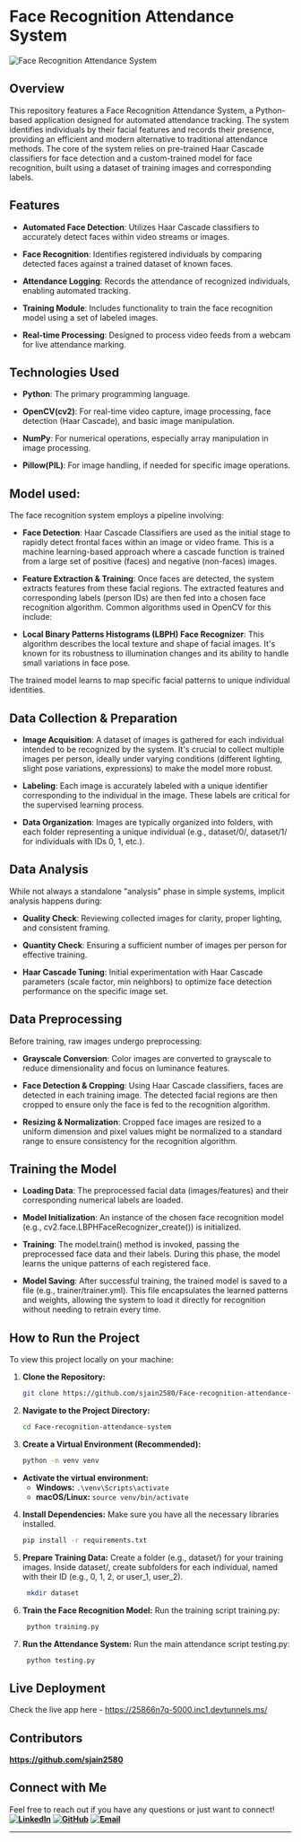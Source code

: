 # Face Recognition Attendance System
![Face Recognition Attendance System](./Face-recognition.png)

## Overview
This repository features a Face Recognition Attendance System, a Python-based application designed for automated attendance tracking. The system identifies individuals by their facial features and records their presence, providing an efficient and modern alternative to traditional attendance methods.
The core of the system relies on pre-trained Haar Cascade classifiers for face detection and a custom-trained model for face recognition, built using a dataset of training images and corresponding labels.

## Features
* **Automated Face Detection**: Utilizes Haar Cascade classifiers to accurately detect faces within video streams or images.

* **Face Recognition**: Identifies registered individuals by comparing detected faces against a trained dataset of known faces.

* **Attendance Logging**: Records the attendance of recognized individuals, enabling automated tracking.

* **Training Module**: Includes functionality to train the face recognition model using a set of labeled images.

* **Real-time Processing**: Designed to process video feeds from a webcam for live attendance marking.

## Technologies Used
* **Python**: The primary programming language.

* **OpenCV(cv2)**: For real-time video capture, image processing, face detection (Haar Cascade), and basic image manipulation.

* **NumPy**: For numerical operations, especially array manipulation in image processing.

* **Pillow(PIL)**: For image handling, if needed for specific image operations.

## Model used:
The face recognition system employs a pipeline involving:

* **Face Detection**: Haar Cascade Classifiers are used as the initial stage to rapidly detect frontal faces within an image or video frame. This is a machine learning-based approach where a cascade function is trained from a large set of positive (faces) and negative (non-faces) images.

* **Feature Extraction & Training**: Once faces are detected, the system extracts features from these facial regions. The extracted features and corresponding labels (person IDs) are then fed into a chosen face recognition algorithm. Common algorithms used in OpenCV for this include:

* **Local Binary Patterns Histograms (LBPH) Face Recognizer**: This algorithm describes the local texture and shape of facial images. It's known for its robustness to illumination changes and its ability to handle small variations in face pose.

The trained model learns to map specific facial patterns to unique individual identities.

## Data Collection & Preparation
* **Image Acquisition**: A dataset of images is gathered for each individual intended to be recognized by the system. It's crucial to collect multiple images per person, ideally under varying conditions (different lighting, slight pose variations, expressions) to make the model more robust.

* **Labeling**: Each image is accurately labeled with a unique identifier corresponding to the individual in the image. These labels are critical for the supervised learning process.

* **Data Organization**: Images are typically organized into folders, with each folder representing a unique individual (e.g., dataset/0/, dataset/1/ for individuals with IDs 0, 1, etc.).

## Data Analysis
While not always a standalone "analysis" phase in simple systems, implicit analysis happens during:
* **Quality Check**: Reviewing collected images for clarity, proper lighting, and consistent framing.

* **Quantity Check**: Ensuring a sufficient number of images per person for effective training.

* **Haar Cascade Tuning**: Initial experimentation with Haar Cascade parameters (scale factor, min neighbors) to optimize face detection performance on the specific image set.

## Data Preprocessing
Before training, raw images undergo preprocessing:
* **Grayscale Conversion**: Color images are converted to grayscale to reduce dimensionality and focus on luminance features.

* **Face Detection & Cropping**: Using Haar Cascade classifiers, faces are detected in each training image. The detected facial regions are then cropped to ensure only the face is fed to the recognition algorithm.

* **Resizing & Normalization**: Cropped face images are resized to a uniform dimension and pixel values might be normalized to a standard range to ensure consistency for the recognition algorithm.

## Training the Model
* **Loading Data**: The preprocessed facial data (images/features) and their corresponding numerical labels are loaded.

* **Model Initialization**: An instance of the chosen face recognition model (e.g., cv2.face.LBPHFaceRecognizer_create()) is initialized.

* **Training**: The model.train() method is invoked, passing the preprocessed face data and their labels. During this phase, the model learns the unique patterns of each registered face.

* **Model Saving**: After successful training, the trained model is saved to a file (e.g., trainer/trainer.yml). This file encapsulates the learned patterns and weights, allowing the system to load it directly for recognition without needing to retrain every time.

## How to Run the Project
To view this project locally on your machine:

1.  **Clone the Repository:**
    ```bash
    git clone https://github.com/sjain2580/Face-recognition-attendance-system.git
    ```

2.  **Navigate to the Project Directory:**
    ```bash
    cd Face-recognition-attendance-system
    ```

3.  **Create a Virtual Environment (Recommended):**
    ```bash
    python -m venv venv
    ```
   * **Activate the virtual environment:**
        * **Windows:** `.\venv\Scripts\activate`
        * **macOS/Linux:** `source venv/bin/activate`

4.  **Install Dependencies:**
    Make sure you have all the necessary libraries installed.
    ```bash
    pip install -r requirements.txt
    ```

5. **Prepare Training Data:**
   Create a folder (e.g., dataset/) for your training images.
   Inside dataset/, create subfolders for each individual, named with their ID (e.g., 0, 1, 2, or user_1, user_2).
   ```bash
    mkdir dataset
    ```

6. **Train the Face Recognition Model:**
   Run the training script training.py:
   ```bash
    python training.py
   ```

7. **Run the Attendance System:**
    Run the main attendance script testing.py:
   ```bash
    python testing.py
   ```

## Live Deployment
Check the live app here - https://25866n7q-5000.inc1.devtunnels.ms/

## Contributors
**https://github.com/sjain2580**

## Connect with Me
Feel free to reach out if you have any questions or just want to connect!
**[![LinkedIn](https://img.shields.io/badge/-LinkedIn-0A66C2?style=flat-square&logo=linkedin&logoColor=white)](https://www.linkedin.com/in/sjain04/)**
**[![GitHub](https://img.shields.io/badge/-GitHub-181717?style=flat-square&logo=github&logoColor=white)](https://github.com/sjain2580)**
**[![Email](https://img.shields.io/badge/-Email-D14836?style=flat-square&logo=gmail&logoColor=white)](mailto:sjain040395@gmail.com)**

---
